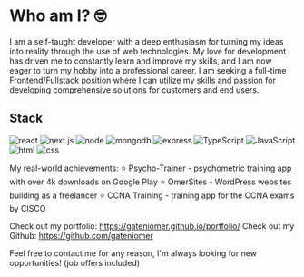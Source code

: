 # Who am I? 🤓
I am a self-taught developer with a deep enthusiasm for turning my ideas into reality through the use of web technologies. My love for development has driven me to constantly learn and improve my skills, and I am now eager to turn my hobby into a professional career. I am seeking a full-time Frontend/Fullstack position where I can utilize my skills and passion for developing comprehensive solutions for customers and end users. 

## Stack
![react](https://img.shields.io/badge/React-blue)
![next.js](https://img.shields.io/badge/Next.js-blue)
![node](https://img.shields.io/badge/Node.js-green)
![mongodb](https://img.shields.io/badge/mongodb-green)
![express](https://img.shields.io/badge/Express-green)
![TypeScript](https://img.shields.io/badge/TypeScript-blue)
![JavaScript](https://img.shields.io/badge/JavaScript-orange)
![html](https://img.shields.io/badge/HTML-orange)
![css](https://img.shields.io/badge/CSS-orange)

My real-world achievements:
⭐ Psycho-Trainer - psychometric training app with over 4k downloads on Google Play
⭐ OmerSites - WordPress websites building as a freelancer
⭐ CCNA Training - training app for the CCNA exams by CISCO

Check out my portfolio: https://gateniomer.github.io/portfolio/
Check out my Github: https://github.com/gateniomer

Feel free to contact me for any reason, I'm always looking for new opportunities! (job offers included)


